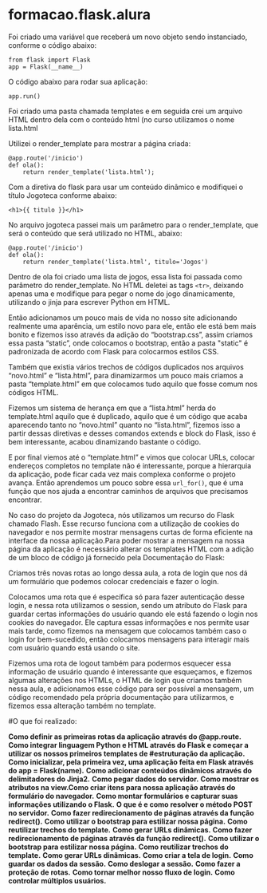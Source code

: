 # formacao.flask.alura


Foi criado uma variável que receberá um novo objeto sendo instanciado, conforme o código abaixo:
```
from flask import Flask
app = Flask(__name__)
```

O código abaixo para rodar sua aplicação:

```
app.run()
```

Foi criado uma pasta chamada templates e em seguida crei um arquivo HTML dentro dela com o conteúdo html (no curso utilizamos o nome lista.html

Utilizei o render_template para mostrar a página criada:

```
@app.route('/inicio')
def ola():
    return render_template('lista.html');
```

Com a diretiva do flask para usar um conteúdo dinâmico e modifiquei o título Jogoteca conforme abaixo:

```
<h1>{{ titulo }}</h1>
```

No arquivo jogoteca passei mais um parâmetro para o render_template, que será o conteúdo que será utilizado no HTML, abaixo:

```
@app.route('/inicio')
def ola():
    return render_template('lista.html', titulo='Jogos')
```

Dentro de ola foi criado uma lista de jogos, essa lista foi passada como parâmetro do render_template.
No HTML deletei as tags  `<tr>`, deixando apenas uma e modifique para pegar o nome do jogo dinamicamente, utilizando o jinja para escrever Python em HTML.

Então adicionamos um pouco mais de vida no nosso site adicionando realmente uma aparência, um estilo novo para ele, então ele está bem mais bonito e fizemos isso através da adição do “bootstrap.css”, assim criamos essa pasta “static”, onde colocamos o bootstrap, então a pasta "static" é padronizada de acordo com Flask para colocarmos estilos CSS.

Também que existia vários trechos de códigos duplicados nos arquivos “novo.html” e “lista.html”, para dinamizarmos um pouco mais criamos a pasta “template.html” em que colocamos tudo aquilo que fosse comum nos códigos HTML.

Fizemos um sistema de herança em que a “lista.html” herda do template.html aquilo que é duplicado, aquilo que é um código que acaba aparecendo tanto no “novo.html” quanto no “lista.html”, fizemos isso a partir dessas diretivas e desses comandos extends e block do Flask, isso é bem interessante, acabou dinamizando bastante o código.

E por final viemos até o “template.html” e vimos que colocar URLs, colocar endereços completos no template não é interessante, porque a hierarquia da aplicação, pode ficar cada vez mais complexa conforme o projeto avança. Então aprendemos um pouco sobre essa `url_for()`, que é uma função que nos ajuda a encontrar caminhos de arquivos que precisamos encontrar.

No caso do projeto da Jogoteca, nós utilizamos um recurso do Flask chamado Flash. Esse recurso funciona com a utilização de cookies do navegador e nos permite mostrar mensagens curtas de forma eficiente na interface da nossa aplicação.Para poder mostrar a mensagem na nossa página da aplicação é necessário alterar os templates HTML com a adição de um bloco de código já fornecido pela Documentação do Flask:

Criamos três novas rotas ao longo dessa aula, a rota de login que nos dá um formulário que podemos colocar credenciais e fazer o login.

Colocamos uma rota que é específica só para fazer autenticação desse login, e nessa rota utilizamos o session, sendo um atributo do Flask para guardar certas informações do usuário quando ele está fazendo o login nos cookies do navegador. Ele captura essas informações e nos permite usar mais tarde, como fizemos na mensagem que colocamos também caso o login for bem-sucedido, então colocamos mensagens para interagir mais com usuário quando está usando o site.

Fizemos uma rota de logout também para podermos esquecer essa informação de usuário quando é interessante que esqueçamos, e fizemos algumas alterações nos HTMLs, o HTML de login que criamos também nessa aula, e adicionamos esse código para ser possível a mensagem, um código recomendado pela própria documentação para utilizarmos, e fizemos essa alteração também no template.


#O que foi realizado:

**Como definir as primeiras rotas da aplicação através do @app.route.**
**Como integrar linguagem Python e HTML através do Flask e começar a utilizar os nossos primeiros templates de #estruturação da aplicação.**
**Como inicializar, pela primeira vez, uma aplicação feita em Flask através do app = Flask(__name__).**
**Como adicionar conteúdos dinâmicos através do delimitadores do Jinja2.**
**Como pegar dados do servidor.**
**Como mostrar os atributos na view.Como criar itens para nossa aplicação através do formulário do navegador.**
**Como montar formulários e capturar suas informações utilizando o Flask.**
**O que é e como resolver o método POST no servidor.**
**Como fazer redirecionamento de páginas através da função redirect().**
**Como utilizar o bootstrap para estilizar nossa página.**
**Como reutilizar trechos do template.**
**Como gerar URLs dinâmicas.**
**Como fazer redirecionamento de páginas através da função redirect().**
**Como utilizar o bootstrap para estilizar nossa página.**
**Como reutilizar trechos do template.**
**Como gerar URLs dinâmicas.**
**Como criar a tela de login.**
**Como guardar os dados da sessão.**
**Como deslogar a sessão.**
**Como fazer a proteção de rotas.**
**Como tornar melhor nosso fluxo de login.**
**Como controlar múltiplos usuários.**
